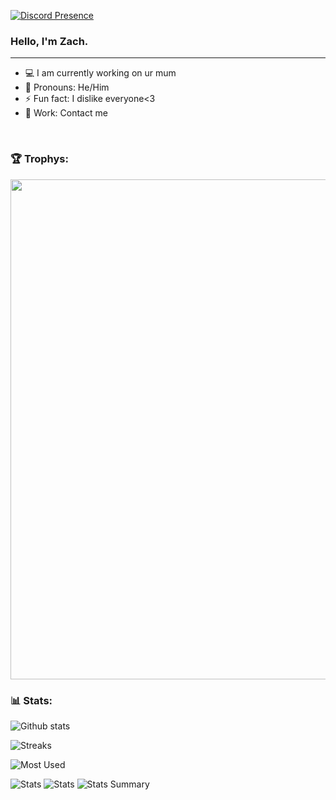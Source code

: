 [![Discord Presence](https://lanyard.cnrad.dev/api/508372340904558603)](https://discord.com/users/508372340904558603)



### Hello, I'm Zach.

---

- 💻 I am currently working on ur mum
- 🙂 Pronouns: He/Him
- ⚡ Fun fact: I dislike everyone<3
- 💼 Work: Contact me

<br/>

### 🏆 Trophys:
<a href="https://github.com/ryo-ma/github-profile-trophy">
  <img width=800 src="https://github-profile-trophy.vercel.app/?username=luna761&column=8&theme=discord&no-frame=true&no-bg=true"/>
</a>


### 📊 Stats:
![Github stats](https://github-readme-stats.vercel.app/api?username=luna761&theme=radical&show_icons=true&count_private=true)
  
![Streaks](https://github-readme-streak-stats.herokuapp.com/?user=luna761&hide_border=true&theme=tokyonight)

![Most Used](https://github-readme-stats.vercel.app/api/top-langs/?username=LUNA761&hide_border=true&theme=blue-green)
 
![Stats](https://github-profile-summary-cards.vercel.app/api/cards/repos-per-language?username=luna761&theme=solarized_dark)
![Stats](https://github-profile-summary-cards.vercel.app/api/cards/most-commit-language?username=luna761&theme=solarized_dark)
![Stats Summary](https://github-profile-summary-cards.vercel.app/api/cards/profile-details?username=luna761&theme=solarized_dark)

